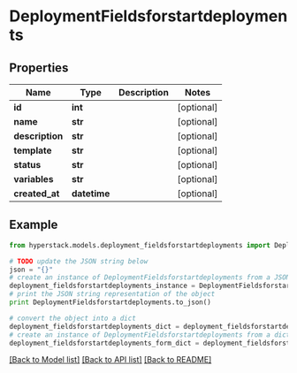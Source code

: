 # DeploymentFieldsforstartdeployments


## Properties

Name | Type | Description | Notes
------------ | ------------- | ------------- | -------------
**id** | **int** |  | [optional] 
**name** | **str** |  | [optional] 
**description** | **str** |  | [optional] 
**template** | **str** |  | [optional] 
**status** | **str** |  | [optional] 
**variables** | **str** |  | [optional] 
**created_at** | **datetime** |  | [optional] 

## Example

```python
from hyperstack.models.deployment_fieldsforstartdeployments import DeploymentFieldsforstartdeployments

# TODO update the JSON string below
json = "{}"
# create an instance of DeploymentFieldsforstartdeployments from a JSON string
deployment_fieldsforstartdeployments_instance = DeploymentFieldsforstartdeployments.from_json(json)
# print the JSON string representation of the object
print DeploymentFieldsforstartdeployments.to_json()

# convert the object into a dict
deployment_fieldsforstartdeployments_dict = deployment_fieldsforstartdeployments_instance.to_dict()
# create an instance of DeploymentFieldsforstartdeployments from a dict
deployment_fieldsforstartdeployments_form_dict = deployment_fieldsforstartdeployments.from_dict(deployment_fieldsforstartdeployments_dict)
```
[[Back to Model list]](../README.md#documentation-for-models) [[Back to API list]](../README.md#documentation-for-api-endpoints) [[Back to README]](../README.md)


